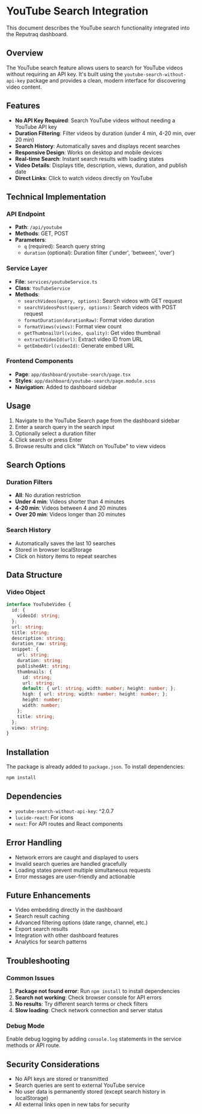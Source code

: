 # YouTube Search Integration

This document describes the YouTube search functionality integrated into the Reputraq dashboard.

## Overview

The YouTube search feature allows users to search for YouTube videos without requiring an API key. It's built using the `youtube-search-without-api-key` package and provides a clean, modern interface for discovering video content.

## Features

- **No API Key Required**: Search YouTube videos without needing a YouTube API key
- **Duration Filtering**: Filter videos by duration (under 4 min, 4-20 min, over 20 min)
- **Search History**: Automatically saves and displays recent searches
- **Responsive Design**: Works on desktop and mobile devices
- **Real-time Search**: Instant search results with loading states
- **Video Details**: Displays title, description, views, duration, and publish date
- **Direct Links**: Click to watch videos directly on YouTube

## Technical Implementation

### API Endpoint
- **Path**: `/api/youtube`
- **Methods**: GET, POST
- **Parameters**:
  - `q` (required): Search query string
  - `duration` (optional): Duration filter ('under', 'between', 'over')

### Service Layer
- **File**: `services/youtubeService.ts`
- **Class**: `YouTubeService`
- **Methods**:
  - `searchVideos(query, options)`: Search videos with GET request
  - `searchVideosPost(query, options)`: Search videos with POST request
  - `formatDuration(durationRaw)`: Format video duration
  - `formatViews(views)`: Format view count
  - `getThumbnailUrl(video, quality)`: Get video thumbnail
  - `extractVideoId(url)`: Extract video ID from URL
  - `getEmbedUrl(videoId)`: Generate embed URL

### Frontend Components
- **Page**: `app/dashboard/youtube-search/page.tsx`
- **Styles**: `app/dashboard/youtube-search/page.module.scss`
- **Navigation**: Added to dashboard sidebar

## Usage

1. Navigate to the YouTube Search page from the dashboard sidebar
2. Enter a search query in the search input
3. Optionally select a duration filter
4. Click search or press Enter
5. Browse results and click "Watch on YouTube" to view videos

## Search Options

### Duration Filters
- **All**: No duration restriction
- **Under 4 min**: Videos shorter than 4 minutes
- **4-20 min**: Videos between 4 and 20 minutes
- **Over 20 min**: Videos longer than 20 minutes

### Search History
- Automatically saves the last 10 searches
- Stored in browser localStorage
- Click on history items to repeat searches

## Data Structure

### Video Object
```typescript
interface YouTubeVideo {
  id: {
    videoId: string;
  };
  url: string;
  title: string;
  description: string;
  duration_raw: string;
  snippet: {
    url: string;
    duration: string;
    publishedAt: string;
    thumbnails: {
      id: string;
      url: string;
      default: { url: string; width: number; height: number; };
      high: { url: string; width: number; height: number; };
      height: number;
      width: number;
    };
    title: string;
  };
  views: string;
}
```

## Installation

The package is already added to `package.json`. To install dependencies:

```bash
npm install
```

## Dependencies

- `youtube-search-without-api-key`: ^2.0.7
- `lucide-react`: For icons
- `next`: For API routes and React components

## Error Handling

- Network errors are caught and displayed to users
- Invalid search queries are handled gracefully
- Loading states prevent multiple simultaneous requests
- Error messages are user-friendly and actionable

## Future Enhancements

- Video embedding directly in the dashboard
- Search result caching
- Advanced filtering options (date range, channel, etc.)
- Export search results
- Integration with other dashboard features
- Analytics for search patterns

## Troubleshooting

### Common Issues

1. **Package not found error**: Run `npm install` to install dependencies
2. **Search not working**: Check browser console for API errors
3. **No results**: Try different search terms or check filters
4. **Slow loading**: Check network connection and server status

### Debug Mode

Enable debug logging by adding `console.log` statements in the service methods or API route.

## Security Considerations

- No API keys are stored or transmitted
- Search queries are sent to external YouTube service
- No user data is permanently stored (except search history in localStorage)
- All external links open in new tabs for security
